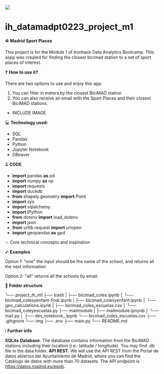 <p align="left"><img src="https://cdn-images-1.medium.com/max/184/1*2GDcaeYIx_bQAZLxWM4PsQ@2x.png"></p>

# __ih_datamadpt0223_project_m1__

⚽ **Madrid Sport Places**

This project is for the Module 1 of Ironhack Data Analytics Bootcamp. 
This aspp was created for finding the closest bicimad station to a set of sport places of interest. 

❓ **How to use it?**

There are two options to use and enjoy this app:

1) You can filter in meters by the closest BiciMAD station
2) You can also receive an email with the Sport Places and their closest BiciMAD stations.

- INCLUDE IMAGE

💻 **Technology used:**

- SQL
- Pandas
- Python
- Jupyter Notebook
- DBeaver

⏳ **CODE**

- **import** pandas **as** pd
- **import** numpy **as** np
- **import** requests
- **import** duckdb
- **from** shapely.geometry **import** Point
- **import** sys
- **import** sqlalchemy
- **import** IPython
- **from** dotenv **import** load_dotenv
- **import** json
- **from** urllib.request **import** urlopen
- **import** geopandas **as** gpd

💥 Core technical concepts and inspiration


✔ **Examples**

Option 1: "one" the input should be the name of the school, and returns all the next information:


Option 2: "all" returns all the schools by email:


📁 **Folder structure**

└── project_ih_m1
    ├── trash
    |   ├── bicimad_coles.ipynb
    │   └── bicimad_colesyenfant-final.ipynb
    |   ├── bicimad_colesyenfant.ipynb
    │   └── geo_calculations.ipynb
    |   ├── bicimad_coles_escuelas.csv
    │   └── bicimad_coleyescuelas.py
    ├── mailmodule
    |   ├── mailmodule.ipnynb
    │   └── mail.py
    │
    ├── dev_notebook_.ipynb
    └── bicimad_coles_escuelas.csv
    ├── .gitignore
    └── img
    ├── .env
    ├── main.py
    └── README.md
    
ℹ️ **Further info**

**SQLite Database.** The database contains information from the BiciMAD stations including their location (i.e.: latitude / longitude). You may find .db file in the data folder.
**API REST.** We will use the API REST from the Portal de datos abiertos del Ayuntamiento de Madrid, where you can find the Catálogo de datos with more than 70 datasets. The API endpoint is https://datos.madrid.es/egob.
